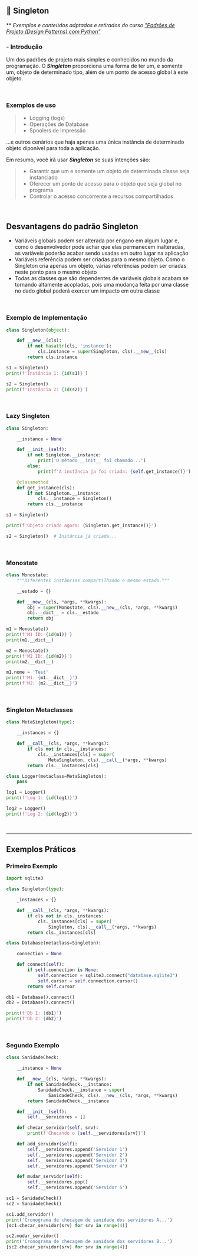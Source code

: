 ## 📝 Singleton

** *Exemplos e conteúdos adptados e retirados do curso ["Padrões de Projeto (Design Patterns) com Python"](https://www.udemy.com/course/padroes-de-projeto-com-python)*
​
​

### - Introdução

Um dos padrões de projeto mais simples e conhecidos no mundo da programação. O **_Singleton_** proporciona uma forma de ter um, e somente um, objeto de determinado tipo, além de um ponto de acesso global à este objeto.

​

### Exemplos de uso

> - Logging (logs)
> - Operações de Database
> - Spoolers de Impressão

...e outros cenários que haja apenas uma única instância de determinado objeto diponível para toda a aplicação.

Em resumo, você irã usar **_Singleton_** se suas intenções são:

> - Garantir que um e somente um objeto de determinada classe seja instanciado
> - Oferecer um ponto de acesso para o objeto que seja global no programa
> - Controlar o acesso concorrente a recursos compartilhados

​

## Desvantagens do padrão Singleton

- Variáveis globais podem ser alterada por engano em algum lugar e, como o desenvolvedor pode achar que elas permanecem inalteradas, as variáveis poderão acabar sendo usadas em outro lugar na aplicação
- Variáveis referência podem ser criadas para o mesmo objeto. Como o Singleton cria apenas um objeto, várias referências podem ser criadas neste ponto para o mesmo objeto
- Todas as classes que são dependentes de variáveis globais acabam se tornando altamente acopladas, pois uma mudança feita por uma classe no dado global poderá exercer um impacto em outra classe

​

### Exemplo de Implementação

```python
class Singleton(object):

    def __new__(cls):
        if not hasattr(cls, 'instance'):
            cls.instance = super(Singleton, cls).__new__(cls)
        return cls.instance

s1 = Singleton()
print(f'Instância 1: {id(s1)}')

s2 = Singleton()
print(f'Instância 2: {id(s2)}')
```

​

### Lazy Singleton

```python
class Singleton:

    __instance = None

    def __init__(self):
        if not Singleton.__instance:
            print('O método __init__ foi chamado...')
        else:
            print(f'A instância ja foi criada: {self.get_instance()}')

    @classmethod
    def get_instance(cls):
        if not Singleton.__instance:
            cls.__instance = Singleton()
        return cls.__instance

s1 = Singleton()

print(f'Objeto criado agora: {Singleton.get_instance()}')

s2 = Singleton()  # Instância já criada...
```

​

### Monostate

```python
class Monostate:
    """Diferentes instâncias compartilhando o mesmo estado."""

    __estado = {}

    def __new__(cls, *args, **kwargs):
        obj = super(Monostate, cls).__new__(cls, *args, **kwargs)
        obj.__dict__ = cls.__estado
        return obj

m1 = Monostate()
print(f'M1 ID: {id(m1)}')
print(m1.__dict__)

m2 = Monostate()
print(f'M2 ID: {id(m2)}')
print(m2.__dict__)

m1.nome = 'Test'
print(f'M1: {m1.__dict__}')
print(f'M2: {m2.__dict__}')
```

​

### Singleton Metaclasses

```python
class MetaSingleton(type):

    __instances = {}

    def __call__(cls, *args, **kwargs):
        if cls not in cls.__instances:
            cls.__instances[cls] = super(
                MetaSingleton, cls).__call__(*args, **kwargs)
        return cls.__instances[cls]

class Logger(metaclass=MetaSingleton):
    pass

log1 = Logger()
print(f'Log 1: {id(log1)}')

log2 = Logger()
print(f'Log 2: {id(log2)}')
```

​

---

## Exemplos Práticos

### Primeiro Exemplo

```python
import sqlite3

class Singleton(type):

    _instances = {}

    def __call__(cls, *args, **kwargs):
        if cls not in cls._instances:
            cls._instances[cls] = super(
                Singleton, cls).__call__(*args, **kwargs)
        return cls._instances[cls]

class Database(metaclass=Singleton):

    connection = None

    def connect(self):
        if self.connection is None:
            self.connection = sqlite3.connect("database.sqlite3")
            self.cursor = self.connection.cursor()
        return self.cursor

db1 = Database().connect()
db2 = Database().connect()

print(f'Db 1: {db1}')
print(f'Db 2: {db2}')
```

​

### Segundo Exemplo

```python
class SanidadeCheck:

    __instance = None

    def __new__(cls, *args, **kwargs):
        if not SanidadeCheck.__instance:
            SanidadeCheck.__instance = super(
                SanidadeCheck, cls).__new__(cls, *args, **kwargs)
        return SanidadeCheck.__instance

    def __init__(self):
        self.__servidores = []

    def checar_servidor(self, srv):
        print(f'Checando o {self.__servidores[srv]}')

    def add_servidor(self):
        self.__servidores.append('Servidor 1')
        self.__servidores.append('Servidor 2')
        self.__servidores.append('Servidor 3')
        self.__servidores.append('Servidor 4')

    def mudar_servidor(self):
        self.__servidores.pop()
        self.__servidores.append('Servidor 5')

sc1 = SanidadeCheck()
sc2 = SanidadeCheck()

sc1.add_servidor()
print('Cronograma de checagem de sanidade dos servidores A...')
[sc1.checar_servidor(srv) for srv in range(4)]

sc2.mudar_servidor()
print('Cronograma de checagem de sanidade dos servidores B...')
[sc2.checar_servidor(srv) for srv in range(4)]
```

